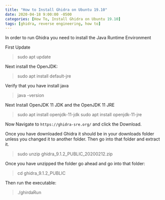 ```yaml
---
title: "How to Install Ghidra on Ubuntu 19.10"
date: 2020-04-18 9:00:00 -0500
categories: [How To, Install Ghidra on Ubuntu 19.10]
tags: [ghidra, reverse engineering, how to]
---
```


In order to run Ghidra you need to install the Java Runtime Environment

First Update
> sudo apt update

Next install the OpenJDK:
> sudo apt install default-jre

Verify that you have install java
> java -version

Next Install OpenJDK 11 JDK and the OpenJDK 11 JRE
> sudo apt install openjdk-11-jdk 
> sudo apt install openjdk-11-jre

Now Navigate to `https://ghidra-sre.org/` and click the Download.

Once you have downloaded Ghidra it should be in your downloads folder unless you changed it to another folder. Then go into that folder and extract it.

> sudo unzip ghidra_9.1.2_PUBLIC_20200212.zip

Once you have unzipped the folder go ahead and go into that folder:

> cd ghidra_9.1.2_PUBLIC

Then run the executable:

> ./ghirdaRun









